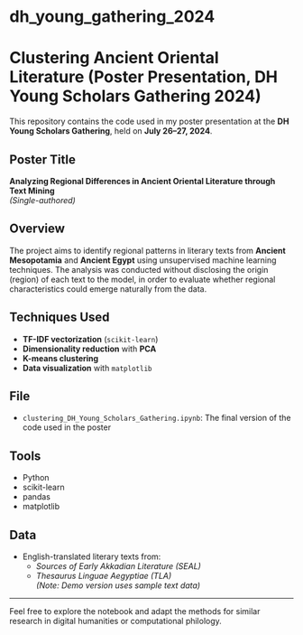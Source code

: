 # dh_young_gathering_2024
# Clustering Ancient Oriental Literature (Poster Presentation, DH Young Scholars Gathering 2024)

This repository contains the code used in my poster presentation at the **DH Young Scholars Gathering**, held on **July 26–27, 2024**.

## Poster Title
**Analyzing Regional Differences in Ancient Oriental Literature through Text Mining**  
*(Single-authored)*

## Overview
The project aims to identify regional patterns in literary texts from **Ancient Mesopotamia** and **Ancient Egypt** using unsupervised machine learning techniques. The analysis was conducted without disclosing the origin (region) of each text to the model, in order to evaluate whether regional characteristics could emerge naturally from the data.

## Techniques Used
- **TF-IDF vectorization** (`scikit-learn`)
- **Dimensionality reduction** with **PCA**
- **K-means clustering**
- **Data visualization** with `matplotlib`

## File
- `clustering_DH_Young_Scholars_Gathering.ipynb`: The final version of the code used in the poster

## Tools
- Python
- scikit-learn
- pandas
- matplotlib

## Data
- English-translated literary texts from:
  - *Sources of Early Akkadian Literature (SEAL)*
  - *Thesaurus Linguae Aegyptiae (TLA)*  
*(Note: Demo version uses sample text data)*

---
Feel free to explore the notebook and adapt the methods for similar research in digital humanities or computational philology.
